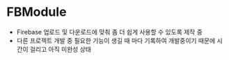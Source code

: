 # FBModule

+ Firebase 업로드 및 다운로드에 맞춰 좀 더 쉽게 사용할 수 있도록 제작 중
+ 다른 프로젝트 개발 중 필요한 기능이 생길 때 마다 기록하여 개발중이기 때문에 시간이 걸리고 아직 미완성 상태